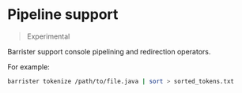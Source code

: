 # Pipeline support

> Experimental

Barrister support console pipelining and redirection operators.

For example:
```bash
barrister tokenize /path/to/file.java | sort > sorted_tokens.txt
```
